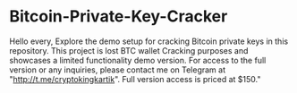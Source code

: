 # Bitcoin-Private-Key-Cracker
Hello every, Explore the demo setup for cracking Bitcoin private keys in this repository. This project is lost BTC wallet Cracking purposes and showcases a limited functionality demo version. For access to the full version or any inquiries, please contact me on Telegram at "http://t.me/cryptokingkartik". Full version access is priced at $150."
